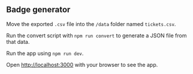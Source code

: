 ## Badge generator

Move the exported `.csv` file into the `/data` folder named `tickets.csv`.

Run the convert script with `npm run convert` to generate a JSON file from that data.

Run the app using `npm run dev`.

Open [http://localhost:3000](http://localhost:3000) with your browser to see the app.
